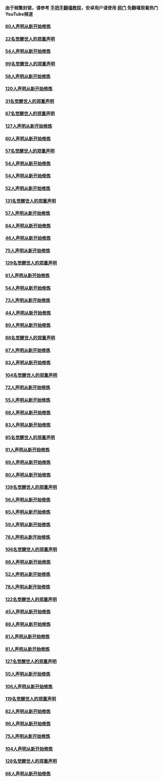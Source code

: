 #### 由于频繁封锁，请参考 [手把手翻墙教程](https://github.com/gfw-breaker/guides/wiki/)，安卓用户请使用 [网门](https://github.com/gfw-breaker/nogfw/blob/master/dl.md?t=02141800) 免翻墙观看热门YouTube频道 

#### [60人声明从新开始修炼](../pages/91/420727.md?t=02141800) 

#### [22名觉醒世人的郑重声明](../pages/91/420726.md?t=02141800) 

#### [54人声明从新开始修炼](../pages/91/420529.md?t=02141800) 

#### [99名觉醒世人的郑重声明](../pages/91/420528.md?t=02141800) 

#### [58人声明从新开始修炼](../pages/91/420198.md?t=02141800) 

#### [120人声明从新开始修炼](../pages/91/420141.md?t=02141800) 

#### [31名觉醒世人的郑重声明](../pages/91/420197.md?t=02141800) 

#### [67名觉醒世人的郑重声明](../pages/91/420140.md?t=02141800) 

#### [127人声明从新开始修炼](../pages/91/420082.md?t=02141800) 

#### [60人声明从新开始修炼](../pages/91/420081.md?t=02141800) 

#### [57名觉醒世人的郑重声明](../pages/91/420080.md?t=02141800) 

#### [54人声明从新开始修炼](../pages/91/419533.md?t=02141800) 

#### [54人声明从新开始修炼](../pages/91/419532.md?t=02141800) 

#### [52人声明从新开始修炼](../pages/91/419531.md?t=02141800) 

#### [131名觉醒世人的郑重声明](../pages/91/419530.md?t=02141800) 

#### [57人声明从新开始修炼](../pages/91/419430.md?t=02141800) 

#### [64人声明从新开始修炼](../pages/91/419429.md?t=02141800) 

#### [46人声明从新开始修炼](../pages/91/419428.md?t=02141800) 

#### [75人声明从新开始修炼](../pages/91/419427.md?t=02141800) 

#### [129名觉醒世人的郑重声明](../pages/91/419426.md?t=02141800) 

#### [61人声明从新开始修炼](../pages/91/419198.md?t=02141800) 

#### [54人声明从新开始修炼](../pages/91/419197.md?t=02141800) 

#### [73人声明从新开始修炼](../pages/91/419196.md?t=02141800) 

#### [44人声明从新开始修炼](../pages/91/419075.md?t=02141800) 

#### [89人声明从新开始修炼](../pages/91/419074.md?t=02141800) 

#### [88名觉醒世人的郑重声明](../pages/91/419195.md?t=02141800) 

#### [67人声明从新开始修炼](../pages/91/419073.md?t=02141800) 

#### [63人声明从新开始修炼](../pages/91/419072.md?t=02141800) 

#### [104名觉醒世人的郑重声明](../pages/91/419071.md?t=02141800) 

#### [72人声明从新开始修炼](../pages/91/418902.md?t=02141800) 

#### [55人声明从新开始修炼](../pages/91/418901.md?t=02141800) 

#### [68人声明从新开始修炼](../pages/91/418900.md?t=02141800) 

#### [83人声明从新开始修炼](../pages/91/418757.md?t=02141800) 

#### [85名觉醒世人的郑重声明](../pages/91/418899.md?t=02141800) 

#### [91人声明从新开始修炼](../pages/91/418756.md?t=02141800) 

#### [69人声明从新开始修炼](../pages/91/418755.md?t=02141800) 

#### [80人声明从新开始修炼](../pages/91/418754.md?t=02141800) 

#### [139名觉醒世人的郑重声明](../pages/91/418753.md?t=02141800) 

#### [56人声明从新开始修炼](../pages/91/418594.md?t=02141800) 

#### [65人声明从新开始修炼](../pages/91/418593.md?t=02141800) 

#### [59人声明从新开始修炼](../pages/91/418592.md?t=02141800) 

#### [76人声明从新开始修炼](../pages/91/418431.md?t=02141800) 

#### [106名觉醒世人的郑重声明](../pages/91/418591.md?t=02141800) 

#### [68人声明从新开始修炼](../pages/91/418430.md?t=02141800) 

#### [52人声明从新开始修炼](../pages/91/418429.md?t=02141800) 

#### [78人声明从新开始修炼](../pages/91/418428.md?t=02141800) 

#### [122名觉醒世人的郑重声明](../pages/91/418427.md?t=02141800) 

#### [45人声明从新开始修炼](../pages/91/418248.md?t=02141800) 

#### [88人声明从新开始修炼](../pages/91/418247.md?t=02141800) 

#### [81人声明从新开始修炼](../pages/91/418246.md?t=02141800) 

#### [81人声明从新开始修炼](../pages/91/418139.md?t=02141800) 

#### [127名觉醒世人的郑重声明](../pages/91/418245.md?t=02141800) 

#### [55人声明从新开始修炼](../pages/91/418138.md?t=02141800) 

#### [106人声明从新开始修炼](../pages/91/418137.md?t=02141800) 

#### [119名觉醒世人的郑重声明](../pages/91/418135.md?t=02141800) 

#### [82人声明从新开始修炼](../pages/91/418136.md?t=02141800) 

#### [96人声明从新开始修炼](../pages/91/417831.md?t=02141800) 

#### [75人声明从新开始修炼](../pages/91/417830.md?t=02141800) 

#### [104人声明从新开始修炼](../pages/91/417829.md?t=02141800) 

#### [128名觉醒世人的郑重声明](../pages/91/417828.md?t=02141800) 

#### [68人声明从新开始修炼](../pages/91/417173.md?t=02141800) 

